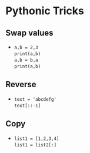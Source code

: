 # Pythonic Tricks 

## Swap values  
- `a,b = 2,3`  
  `print(a,b)`  
  `a,b = b,a`  
  `print(a,b)`  

## Reverse
- `text = 'abcdefg'`  
  `text[::-1]`  

## Copy 
- `list1 = [1,2,3,4]`  
  `list1 = list2[:]`

